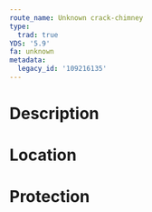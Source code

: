 ```yaml
---
route_name: Unknown crack-chimney
type:
  trad: true
YDS: '5.9'
fa: unknown
metadata:
  legacy_id: '109216135'
---
```

# Description
# Location
# Protection
